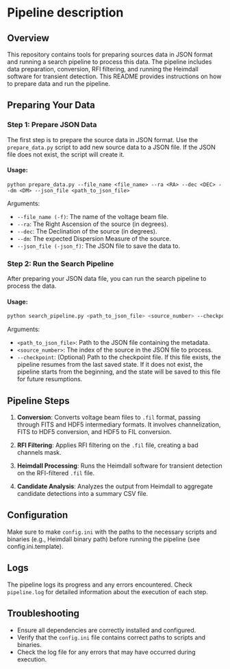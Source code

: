# Pipeline description

## Overview

This repository contains tools for preparing sources data in JSON format and running a search pipeline to process this data. The pipeline includes data preparation, conversion, RFI filtering, and running the Heimdall software for transient detection. This README provides instructions on how to prepare data and run the pipeline.



## Preparing Your Data

### Step 1: Prepare JSON Data

The first step is to prepare the source data in JSON format. Use the `prepare_data.py` script to add new source data to a JSON file. If the JSON file does not exist, the script will create it.

#### Usage:

```
python prepare_data.py --file_name <file_name> --ra <RA> --dec <DEC> --dm <DM> --json_file <path_to_json_file>
```

Arguments:
- `--file_name (-f)`: The name of the voltage beam file.
- `--ra`: The Right Ascension of the source (in degrees).
- `--dec`: The Declination of the source (in degrees).
- `--dm`: The expected Dispersion Measure of the source.
- `--json_file (-json_f)`: The JSON file to save the data to.

### Step 2: Run the Search Pipeline

After preparing your JSON data file, you can run the search pipeline to process the data.

#### Usage:


```bash
python search_pipeline.py <path_to_json_file> <source_number> --checkpoint <path_to_checkpoint_file>
```

Arguments:
- `<path_to_json_file>`: Path to the JSON file containing the metadata.
- `<source_number>`: The index of the source in the JSON file to process.
- `--checkpoint`: (Optional) Path to the checkpoint file. If this file exists, the pipeline resumes from the last saved state. If it does not exist, the pipeline starts from the beginning, and the state will be saved to this file for future resumptions.


## Pipeline Steps

1. **Conversion**: Converts voltage beam files to `.fil` format, passing through FITS and HDF5 intermediary formats. It involves channelization, FITS to HDF5 conversion, and HDF5 to FIL conversion.

2. **RFI Filtering**: Applies RFI filtering on the `.fil` file, creating a bad channels mask.

3. **Heimdall Processing**: Runs the Heimdall software for transient detection on the RFI-filtered `.fil` file.

4. **Candidate Analysis**: Analyzes the output from Heimdall to aggregate candidate detections into a summary CSV file.



## Configuration

Make sure to make `config.ini` with the paths to the necessary scripts and binaries (e.g., Heimdall binary path) before running the pipeline (see config.ini.template).

## Logs

The pipeline logs its progress and any errors encountered. Check `pipeline.log` for detailed information about the execution of each step.

## Troubleshooting

- Ensure all dependencies are correctly installed and configured.
- Verify that the `config.ini` file contains correct paths to scripts and binaries.
- Check the log file for any errors that may have occurred during execution.



